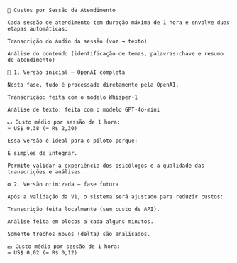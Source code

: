     💬 Custos por Sessão de Atendimento

    Cada sessão de atendimento tem duração máxima de 1 hora e envolve duas etapas automáticas:

    Transcrição do áudio da sessão (voz → texto)

    Análise do conteúdo (identificação de temas, palavras-chave e resumo do atendimento)

    🧩 1. Versão inicial — OpenAI completa

    Nesta fase, tudo é processado diretamente pela OpenAI.

    Transcrição: feita com o modelo Whisper-1

    Análise de texto: feita com o modelo GPT-4o-mini

    💵 Custo médio por sessão de 1 hora:
    ≈ US$ 0,38 (≈ R$ 2,30)

    Essa versão é ideal para o piloto porque:

    É simples de integrar.

    Permite validar a experiência dos psicólogos e a qualidade das transcrições e análises.

    ⚙️ 2. Versão otimizada — fase futura

    Após a validação da V1, o sistema será ajustado para reduzir custos:

    Transcrição feita localmente (sem custo de API).

    Análise feita em blocos a cada alguns minutos.

    Somente trechos novos (delta) são analisados.

    💵 Custo médio por sessão de 1 hora:
    ≈ US$ 0,02 (≈ R$ 0,12)